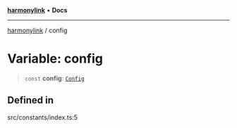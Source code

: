[**harmonylink**](../README.md) • **Docs**

***

[harmonylink](../globals.md) / config

# Variable: config

> `const` **config**: [`Config`](../interfaces/Config.md)

## Defined in

src/constants/index.ts:5
